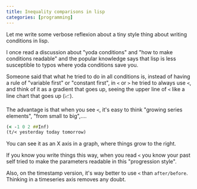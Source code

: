```yaml
---
title: Inequality comparisons in lisp
categories: [programming]
---
```


Let me write some verbose reflexion about a tiny style thing about writing conditions in lisp.

I once read a discussion about "yoda conditions" and "how to make
conditions readable" and the popular knowledge says that lisp is less
susceptible to typos where yoda conditions save you.

Someone said that what he tried to do in all conditions is, instead of
having a rule of "variable first" or "constant first", in `<` or `>`
he tried to always use `<`, and think of it as a gradient that goes
up, seeing the upper line of `<` like a line chart that goes up (📈).


The advantage is that when you see `<`, it's easy to think "growing
series elements", "from small to big",....

```clojure
(< -1 0 2 ##Inf)
(t/< yesterday today tomorrow)
```

You can see it as an X axis in a graph, where things grow to the right.

If you know you write things this way, when you read `<` you know your
past self tried to make the parameters readable in this "progression style".

Also, on the timestamp version, it's way better to use `<` than
`after/before`. Thinking in a timeseries axis removes any doubt.
